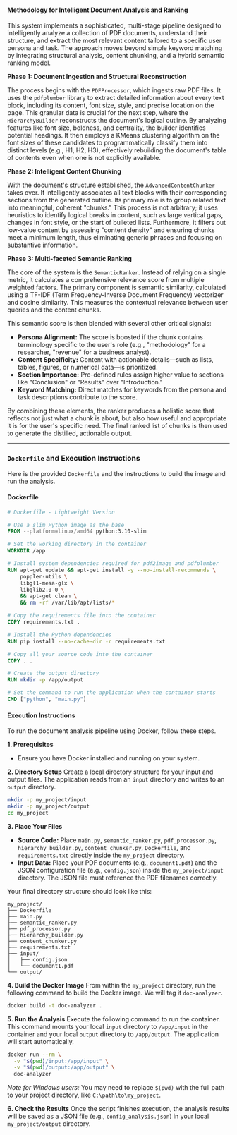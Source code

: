 #### Methodology for Intelligent Document Analysis and Ranking

This system implements a sophisticated, multi-stage pipeline designed to intelligently analyze a collection of PDF documents, understand their structure, and extract the most relevant content tailored to a specific user persona and task. The approach moves beyond simple keyword matching by integrating structural analysis, content chunking, and a hybrid semantic ranking model.

**Phase 1: Document Ingestion and Structural Reconstruction**

The process begins with the `PDFProcessor`, which ingests raw PDF files. It uses the `pdfplumber` library to extract detailed information about every text block, including its content, font size, style, and precise location on the page. This granular data is crucial for the next step, where the `HierarchyBuilder` reconstructs the document's logical outline. By analyzing features like font size, boldness, and centrality, the builder identifies potential headings. It then employs a KMeans clustering algorithm on the font sizes of these candidates to programmatically classify them into distinct levels (e.g., H1, H2, H3), effectively rebuilding the document's table of contents even when one is not explicitly available.

**Phase 2: Intelligent Content Chunking**

With the document's structure established, the `AdvancedContentChunker` takes over. It intelligently associates all text blocks with their corresponding sections from the generated outline. Its primary role is to group related text into meaningful, coherent "chunks." This process is not arbitrary; it uses heuristics to identify logical breaks in content, such as large vertical gaps, changes in font style, or the start of bulleted lists. Furthermore, it filters out low-value content by assessing "content density" and ensuring chunks meet a minimum length, thus eliminating generic phrases and focusing on substantive information.

**Phase 3: Multi-faceted Semantic Ranking**

The core of the system is the `SemanticRanker`. Instead of relying on a single metric, it calculates a comprehensive relevance score from multiple weighted factors. The primary component is semantic similarity, calculated using a TF-IDF (Term Frequency-Inverse Document Frequency) vectorizer and cosine similarity. This measures the contextual relevance between user queries and the content chunks.

This semantic score is then blended with several other critical signals:
*   **Persona Alignment:** The score is boosted if the chunk contains terminology specific to the user's role (e.g., "methodology" for a researcher, "revenue" for a business analyst).
*   **Content Specificity:** Content with actionable details—such as lists, tables, figures, or numerical data—is prioritized.
*   **Section Importance:** Pre-defined rules assign higher value to sections like "Conclusion" or "Results" over "Introduction."
*   **Keyword Matching:** Direct matches for keywords from the persona and task descriptions contribute to the score.

By combining these elements, the ranker produces a holistic score that reflects not just what a chunk is about, but also how useful and appropriate it is for the user's specific need. The final ranked list of chunks is then used to generate the distilled, actionable output.

***

### `Dockerfile` and Execution Instructions

Here is the provided `Dockerfile` and the instructions to build the image and run the analysis.

#### Dockerfile

```dockerfile
# Dockerfile - Lightweight Version

# Use a slim Python image as the base
FROM --platform=linux/amd64 python:3.10-slim

# Set the working directory in the container
WORKDIR /app

# Install system dependencies required for pdf2image and pdfplumber
RUN apt-get update && apt-get install -y --no-install-recommends \
    poppler-utils \
    libgl1-mesa-glx \
    libglib2.0-0 \
    && apt-get clean \
    && rm -rf /var/lib/apt/lists/*

# Copy the requirements file into the container
COPY requirements.txt .

# Install the Python dependencies
RUN pip install --no-cache-dir -r requirements.txt

# Copy all your source code into the container
COPY . .

# Create the output directory
RUN mkdir -p /app/output

# Set the command to run the application when the container starts
CMD ["python", "main.py"]
```

#### Execution Instructions

To run the document analysis pipeline using Docker, follow these steps.

**1. Prerequisites**
*   Ensure you have Docker installed and running on your system.

**2. Directory Setup**
Create a local directory structure for your input and output files. The application reads from an `input` directory and writes to an `output` directory.

```bash
mkdir -p my_project/input
mkdir -p my_project/output
cd my_project
```

**3. Place Your Files**
*   **Source Code:** Place `main.py`, `semantic_ranker.py`, `pdf_processor.py`, `hierarchy_builder.py`, `content_chunker.py`, `Dockerfile`, and `requirements.txt` directly inside the `my_project` directory.
*   **Input Data:** Place your PDF documents (e.g., `document1.pdf`) and the JSON configuration file (e.g., `config.json`) inside the `my_project/input` directory. The JSON file must reference the PDF filenames correctly.

Your final directory structure should look like this:
```
my_project/
├── Dockerfile
├── main.py
├── semantic_ranker.py
├── pdf_processor.py
├── hierarchy_builder.py
├── content_chunker.py
├── requirements.txt
├── input/
│   ├── config.json
│   └── document1.pdf
└── output/
```

**4. Build the Docker Image**
From within the `my_project` directory, run the following command to build the Docker image. We will tag it `doc-analyzer`.

```bash
docker build -t doc-analyzer .
```

**5. Run the Analysis**
Execute the following command to run the container. This command mounts your local `input` directory to `/app/input` in the container and your local `output` directory to `/app/output`. The application will start automatically.

```bash
docker run --rm \
  -v "$(pwd)/input:/app/input" \
  -v "$(pwd)/output:/app/output" \
  doc-analyzer
```
*Note for Windows users:* You may need to replace `$(pwd)` with the full path to your project directory, like `C:\path\to\my_project`.

**6. Check the Results**
Once the script finishes execution, the analysis results will be saved as a JSON file (e.g., `config_analysis.json`) in your local `my_project/output` directory.